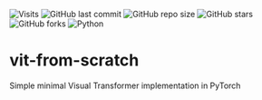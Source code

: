 ![Visits](https://api.visitorbadge.io/api/VisitorHit?user=Vitgracer&repo=vit-from-scratch&countColor=%237B1E7A)
![GitHub last commit](https://img.shields.io/github/last-commit/Vitgracer/vit-from-scratch?color=blue)
![GitHub repo size](https://img.shields.io/github/repo-size/Vitgracer/vit-from-scratch?color=green)
![GitHub stars](https://img.shields.io/github/stars/Vitgracer/vit-from-scratch?style=social)
![GitHub forks](https://img.shields.io/github/forks/Vitgracer/vit-from-scratch?style=social)
![Python](https://img.shields.io/badge/Python-3776AB.svg?logo=python&logoColor=white)

# vit-from-scratch
Simple minimal Visual Transformer implementation in PyTorch


<!-- python -m venv vit-venv
source vit-venv/Scripts/activate 

pip3 install torch==2.5.1 torchvision==0.20.1 torchaudio==2.5.1 --index-url https://download.pytorch.org/whl/cu124
pip3 install einops

Say that we are soing simple digits prediction, because the main goal for us to show how ViT works.. 

say that we have a simple cnn and its accuracy for test dataset is 98.95%.

Say why transformers are better
Or why to chosse CNNs
Make a copmparison  -->
